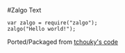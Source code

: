 #Zalgo Text

```
var zalgo = require("zalgo");
zalgo("Hello world!");
```
Ported/Packaged from [tchouky's code](http://eeemo.net/)

